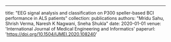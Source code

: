 ---
title: "EEG signal analysis and classification on P300 speller-based BCI performance in ALS patients"
collection: publications
authors: "Mridu Sahu, Shrish Verma, Naresh K Nagwani, Sneha Shukla"
date: 2020-01-01
venue: 'International Journal of Medical Engineering and Informatics'
paperurl: 'https://doi.org/10.1504/IJMEI.2020.108240'